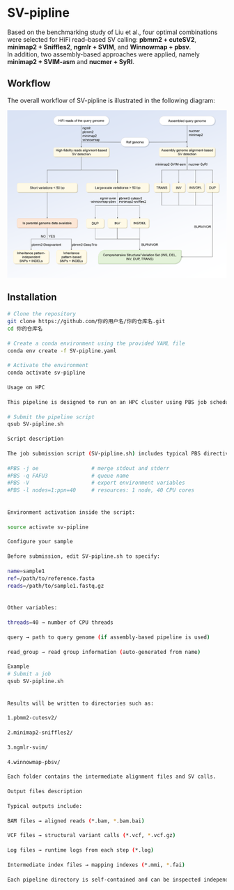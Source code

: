 # SV-pipline

Based on the benchmarking study of Liu et al., four optimal combinations were selected for HiFi read–based SV calling: **pbmm2 + cuteSV2**, **minimap2 + Sniffles2**, **ngmlr + SVIM**, and **Winnowmap + pbsv**.  
In addition, two assembly-based approaches were applied, namely **minimap2 + SVIM-asm** and **nucmer + SyRI**.


## Workflow

The overall workflow of SV-pipline is illustrated in the following diagram:

![SV Pipeline Flowchart](pictures/SV-pipline.png)


## Installation

```bash
# Clone the repository
git clone https://github.com/你的用户名/你的仓库名.git
cd 你的仓库名

# Create a conda environment using the provided YAML file
conda env create -f SV-pipline.yaml

# Activate the environment
conda activate sv-pipline

Usage on HPC

This pipeline is designed to run on an HPC cluster using PBS job scheduling.

# Submit the pipeline script
qsub SV-pipline.sh

Script description

The job submission script (SV-pipline.sh) includes typical PBS directives:

#PBS -j oe                 # merge stdout and stderr
#PBS -q FAFU3              # queue name
#PBS -V                    # export environment variables
#PBS -l nodes=1:ppn=40     # resources: 1 node, 40 CPU cores


Environment activation inside the script:

source activate sv-pipline

Configure your sample

Before submission, edit SV-pipline.sh to specify:

name=sample1
ref=/path/to/reference.fasta
reads=/path/to/sample1.fastq.gz


Other variables:

threads=40 → number of CPU threads

query → path to query genome (if assembly-based pipeline is used)

read_group → read group information (auto-generated from name)

Example
# Submit a job
qsub SV-pipline.sh


Results will be written to directories such as:

1.pbmm2-cutesv2/

2.minimap2-sniffles2/

3.ngmlr-svim/

4.winnowmap-pbsv/

Each folder contains the intermediate alignment files and SV calls.

Output files description

Typical outputs include:

BAM files → aligned reads (*.bam, *.bam.bai)

VCF files → structural variant calls (*.vcf, *.vcf.gz)

Log files → runtime logs from each step (*.log)

Intermediate index files → mapping indexes (*.mmi, *.fai)

Each pipeline directory is self-contained and can be inspected independently.
